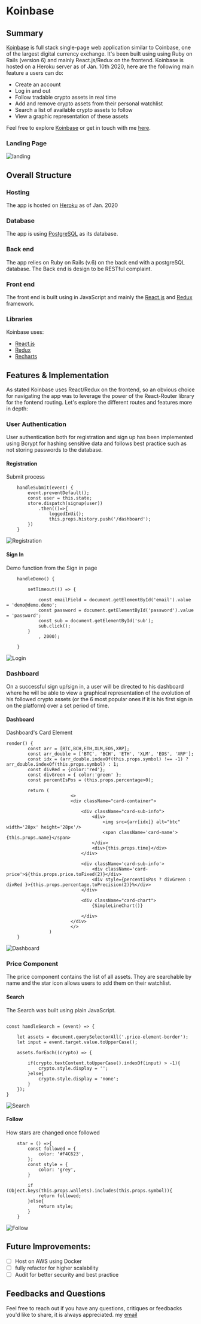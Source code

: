 # Koinbase

## Summary

[Koinbase][Koinbase] is full stack single-page web application similar to Coinbase, one of the largest digital currency exchange. It's been built using using Ruby on Rails (version 6) and mainly React.js/Redux on the frontend. Koinbase is hosted on a Heroku server as of Jan. 10th 2020, here are the following main feature a users can do:

* Create an account
* Log in and out 
* Follow tradable crypto assets in real time
* Add and remove crypto assets from their personal watchlist
* Search a list of available crypto assets to follow
* View a graphic representation of these assets

Feel free to explore [Koinbase][Koinbase] or get in touch with me [here](#contact).
### Landing Page

![landing](./images/landing.png)

## Overall Structure

### Hosting
The app is hosted on [Heroku][Heroku] as of Jan. 2020

### Database
The app is using [PostgreSQL][PostgreSQL] as its database.

### Back end 
The app relies on Ruby on Rails (v.6) on the back end with a postgreSQL database. The Back end is design to be RESTful complaint.

### Front end
The front end is built using in JavaScript and mainly the [React.js][React] and [Redux][Redux] framework.

### Libraries
Koinbase uses:
- [React.js][React]
- [Redux][Redux]
- [Recharts][Recharts]

## Features & Implementation
As stated Koinbase uses React/Redux on the frontend, so an obvious choice for navigating the app was to leverage the power of the React-Router library for the fontend routing. Let's explore the different routes and features more in depth:

### User Authentication
User authentication both for registration and sign up has been implemented using Bcrypt for hashing sensitive data and follows best practice such as not storing passwords to the database.

#### Registration 

Submit process

```
    handleSubmit(event) {
        event.preventDefault();
        const user = this.state;
        store.dispatch(signup(user))
            .then(()=>{ 
                loggedInUi();
                this.props.history.push('/dashboard');
        })
    }

```
![Registration](./images/registration.png)

#### Sign In

Demo function from the Sign in page

```
    handleDemo() {
        
        setTimeout(() => {

            const emailField = document.getElementById('email').value = 'demo@demo.demo';
            const password = document.getElementById('password').value = 'password';
            const sub = document.getElementById('sub');
            sub.click();
        }
            , 2000);

    }
```

![Login](./images/login.png)

### Dashboard 
On a successful sign up/sign in, a user will be directed to his dashboard where he will be able to view a graphical representation of the evolution of his followed crypto assets (or the 6 most popular ones if it is his first sign in on the platform) over a set period of time.
<!---
#### How the graphs work ?
* An API call is made with Axios? to retrieve historical data from several market places. Data are then formatted and stored in the redux store for persistance.
* Chartjs Library is then provided with these data to built a graph of the price evolution over time.
--->

#### Dashboard

Dashboard's Card Element
```
render() {
        const arr = [BTC,BCH,ETH,XLM,EOS,XRP];
        const arr_double = ['BTC', 'BCH', 'ETH', 'XLM', 'EOS', 'XRP'];
        const idx = (arr_double.indexOf(this.props.symbol) !== -1) ? arr_double.indexOf(this.props.symbol) : 1; 
        const divRed = {color:'red'};
        const divGreen = { color:'green' };
        const percentIsPos = (this.props.percentage>0);
                
        return (
                        <>                
                        <div className="card-container"> 
                        
                            <div className="card-sub-info">
                                <div>
                                    <img src={arr[idx]} alt="btc" width='28px' height='28px'/>
                                    <span className='card-name'>{this.props.name}</span>
                                </div>
                                <div>{this.props.time}</div>
                            </div>
                        
                            <div className='card-sub-info'>
                                <div className='card-price'>${this.props.price.toFixed(2)}</div>
                                <div style={percentIsPos ? divGreen : divRed }>{this.props.percentage.toPrecision(2)}%</div>
                            </div> 
                        
                            <div className="card-chart">
                                {SimpleLineChart()}
                        
                            </div>
                        </div>
                        </>
                )
    }
```
![Dashboard](./images/dashboard.png)

### Price Component
The price component contains the list of all assets. They are searchable by name and the star icon allows users to add them on their watchlist.

#### Search 
The Search was built using plain JavaScript. 
```

const handleSearch = (event) => {
   
    let assets = document.querySelectorAll('.price-element-border');
    let input = event.target.value.toUpperCase();

    assets.forEach((crypto) => {
        
        if(crypto.textContent.toUpperCase().indexOf(input) > -1){
            crypto.style.display = '';
        }else{
            crypto.style.display = 'none'; 
        }
    });
}
```

![Search](./images/search.gif)
#### Follow
How stars are changed once followed
```
    star = () =>{
        const followed = {
            color: '#F4C623',
        };
        const style = {
            color: 'grey',
        }
        
        if (Object.keys(this.props.wallets).includes(this.props.symbol)){
            return followed;
        }else{
            return style;
        }
    }

```
![Follow](./images/follow.gif)

## Future Improvements:

* [ ] Host on AWS using Docker
* [ ] fully refactor for higher scalability
* [ ] Audit for better security and best practice

## Feedbacks and Questions <a id="contact"></a>

Feel free to reach out if you have any questions, critiques or feedbacks you'd like to share, it is always appreciated.
my [email](mailto:bobandredev@gmail.com)


[Koinbase]: http://www.easynametoremember.herokuapp.com/
[Heroku]: https://www.heroku.com/
[PostgreSQL]: https://www.postgresql.org/
[Recharts]:http://recharts.org/en-US/
[React]:https://facebook.github.io/react/
[Redux]:https://redux.js.org/
